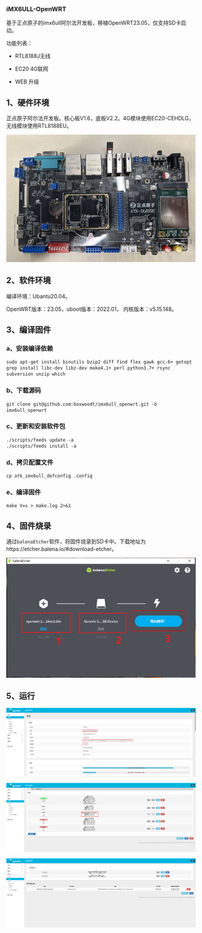 ### iMX6ULL-OpenWRT

基于正点原子的imx6ull阿尔法开发板，移植OpenWRT23.05，仅支持SD卡启动。

功能列表：

- RTL8188J无线

- EC20 4G联网

- WEB 升级

## 1、硬件环境

正点原子阿尔法开发板。核心板V1.6，底板V2.2。4G模块使用EC20-CEHDLG，无线模块使用RTL8188EU。

![](https://github.com/boxwoodt/imx6ull_openwrt/blob/imx6ull_openwrt/doc/img/atk_board.jpg?raw=true)

## 2、软件环境

编译环境：Ubantu20.04。

OpenWRT版本：23.05，uboot版本：2022.01， 内核版本：v5.15.148。

## 3、编译固件

### a、安装编译依赖

```shell
sudo apt-get install binutils bzip2 diff find flex gawk gcc-6+ getopt grep install libc-dev libz-dev make4.1+ perl python3.7+ rsync subversion unzip which
```

### b、下载源码

```
git clone git@github.com:boxwoodt/imx6ull_openwrt.git -b imx6ull_openwrt
```

### c、更新和安装软件包

```
./scripts/feeds update -a
./scripts/feeds install -a
```

### d、拷贝配置文件

```
cp atk_imx6ull_defconfig .config
```

### e、编译固件

```
make V=s > make.log 2>&1
```

## 4、固件烧录

通过`balenaEtcher`软件，将固件烧录到SD卡中。下载地址为https://etcher.balena.io/#download-etcher。

![](https://github.com/boxwoodt/imx6ull_openwrt/blob/imx6ull_openwrt/doc/img/firmware_burn.png?raw=true)

## 5、运行

![](https://github.com/boxwoodt/imx6ull_openwrt/blob/imx6ull_openwrt/doc/img/openwrt_status.png?raw=true)

![](https://github.com/boxwoodt/imx6ull_openwrt/blob/imx6ull_openwrt/doc/img/openwrt_network.png?raw=true)

![](https://github.com/boxwoodt/imx6ull_openwrt/blob/imx6ull_openwrt/doc/img/openwrt_wireless.png?raw=true)



